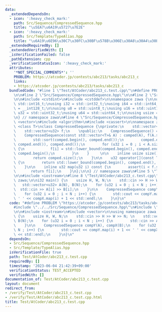 ```yaml
---
data:
  _extendedDependsOn:
  - icon: ':heavy_check_mark:'
    path: Src/Sequence/CompressedSequence.hpp
    title: "\u5EA7\u6A19\u5727\u7E2E"
  - icon: ':heavy_check_mark:'
    path: Src/Template/TypeAlias.hpp
    title: "\u6A19\u6E96\u30C7\u30FC\u30BF\u578B\u306E\u30A8\u30A4\u30EA\u30A2\u30B9"
  _extendedRequiredBy: []
  _extendedVerifiedWith: []
  _isVerificationFailed: false
  _pathExtension: cpp
  _verificationStatusIcon: ':heavy_check_mark:'
  attributes:
    '*NOT_SPECIAL_COMMENTS*': ''
    PROBLEM: https://atcoder.jp/contests/abc213/tasks/abc213_c
    links:
    - https://atcoder.jp/contests/abc213/tasks/abc213_c
  bundledCode: "#line 1 \"Test/AtCoder/abc213_c.test.cpp\"\n#define PROBLEM \"https://atcoder.jp/contests/abc213/tasks/abc213_c\"\
    \n\n#line 2 \"Src/Sequence/CompressedSequence.hpp\"\n\n#line 2 \"Src/Template/TypeAlias.hpp\"\
    \n\n#include <cstdint>\n#include <cstddef>\n\nnamespace zawa {\n\nusing i16 =\
    \ std::int16_t;\nusing i32 = std::int32_t;\nusing i64 = std::int64_t;\nusing i128\
    \ = __int128_t;\n\nusing u8 = std::uint8_t;\nusing u16 = std::uint16_t;\nusing\
    \ u32 = std::uint32_t;\nusing u64 = std::uint64_t;\n\nusing usize = std::size_t;\n\
    \n} // namespace zawa\n#line 4 \"Src/Sequence/CompressedSequence.hpp\"\n\n#include\
    \ <vector>\n#include <algorithm>\n#include <cassert>\n\nnamespace zawa {\n\ntemplate\
    \ <class T>\nclass CompressedSequence {\nprivate:\n    std::vector<T> comped;\n\
    \    std::vector<u32> f;\n    \npublic:\n    CompressedSequence() = default;\n\
    \    CompressedSequence(const std::vector<T>& A) : comped(A), f(A.size()) {\n\
    \        std::sort(comped.begin(), comped.end());\n        comped.erase(std::unique(comped.begin(),\
    \ comped.end()), comped.end());\n        for (u32 i = 0 ; i < A.size() ; i++)\
    \ {\n            f[i] = std::lower_bound(comped.begin(), comped.end(), A[i]) -\
    \ comped.begin();\n        }\n    }     \n\n    inline usize size() const {\n\
    \        return comped.size();\n    }\n\n    u32 operator[](const T& v) const\
    \ {\n        return std::lower_bound(comped.begin(), comped.end(), v) - comped.begin();\n\
    \    }\n\n    inline u32 map(u32 i) const {\n        assert(i < f.size());\n \
    \       return f[i];\n    }\n};\n\n} // namespace zawa\n#line 5 \"Test/AtCoder/abc213_c.test.cpp\"\
    \n\n#include <iostream>\n#line 8 \"Test/AtCoder/abc213_c.test.cpp\"\n\nusing namespace\
    \ zawa;\n\ni32 main() {\n    usize H, W, N;\n    std::cin >> H >> W >> N; \n \
    \   std::vector<u32> A(N), B(N);\n    for (u32 i = 0 ; i < N ; i++) {\n      \
    \  std::cin >> A[i] >> B[i];\n    }\n\n    CompressedSequence compY(A), compX(B);\n\
    \    for (u32 i = 0 ; i < N ; i++) {\n        std::cout << compY.map(i) + 1 <<\
    \ ' ' << compX.map(i) + 1 << std::endl;\n    }\n}\n"
  code: "#define PROBLEM \"https://atcoder.jp/contests/abc213/tasks/abc213_c\"\n\n\
    #include \"../../Src/Sequence/CompressedSequence.hpp\"\n#include \"../../Src/Template/TypeAlias.hpp\"\
    \n\n#include <iostream>\n#include <vector>\n\nusing namespace zawa;\n\ni32 main()\
    \ {\n    usize H, W, N;\n    std::cin >> H >> W >> N; \n    std::vector<u32> A(N),\
    \ B(N);\n    for (u32 i = 0 ; i < N ; i++) {\n        std::cin >> A[i] >> B[i];\n\
    \    }\n\n    CompressedSequence compY(A), compX(B);\n    for (u32 i = 0 ; i <\
    \ N ; i++) {\n        std::cout << compY.map(i) + 1 << ' ' << compX.map(i) + 1\
    \ << std::endl;\n    }\n}\n"
  dependsOn:
  - Src/Sequence/CompressedSequence.hpp
  - Src/Template/TypeAlias.hpp
  isVerificationFile: true
  path: Test/AtCoder/abc213_c.test.cpp
  requiredBy: []
  timestamp: '2023-06-04 21:42:39+09:00'
  verificationStatus: TEST_ACCEPTED
  verifiedWith: []
documentation_of: Test/AtCoder/abc213_c.test.cpp
layout: document
redirect_from:
- /verify/Test/AtCoder/abc213_c.test.cpp
- /verify/Test/AtCoder/abc213_c.test.cpp.html
title: Test/AtCoder/abc213_c.test.cpp
---
```

